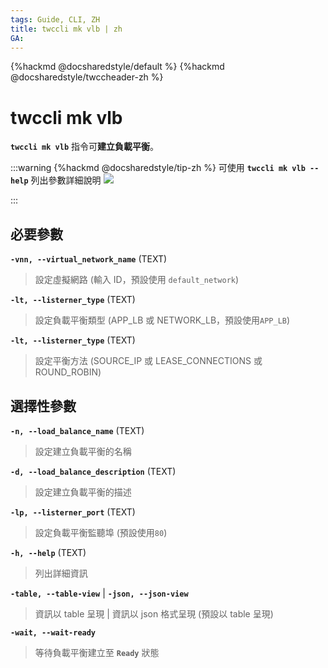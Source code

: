 ```yaml
---
tags: Guide, CLI, ZH
title: twccli mk vlb | zh
GA:
---
```


{%hackmd @docsharedstyle/default %}
{%hackmd @docsharedstyle/twccheader-zh %}

# twccli mk vlb

**`twccli mk vlb`** 指令可**建立負載平衡**。

:::warning
{%hackmd @docsharedstyle/tip-zh %}
可使用 **`twccli mk vlb --help`** 列出參數詳細說明
![](https://cos.twcc.ai/SYS-MANUAL/uploads/upload_e8722efd4369b1e614c2a6ea7578f571.png)

:::


## 必要參數

**`-vnn, --virtual_network_name`** (TEXT)
> 設定虛擬網路 (輸入 ID，預設使用 `default_network`)

**`-lt, --listerner_type`** (TEXT)
> 設定負載平衡類型 (APP_LB 或 NETWORK_LB，預設使用`APP_LB`)

**`-lt, --listerner_type`** (TEXT)
> 設定平衡方法 (SOURCE_IP 或 LEASE_CONNECTIONS 或 ROUND_ROBIN)

## 選擇性參數

**`-n, --load_balance_name`** (TEXT)
> 設定建立負載平衡的名稱

**`-d, --load_balance_description`** (TEXT)
> 設定建立負載平衡的描述

**`-lp, --listerner_port`** (TEXT)
> 設定負載平衡監聽埠 (預設使用`80`)

**`-h, --help`** (TEXT)
> 列出詳細資訊

**`-table, --table-view`** | **`-json, --json-view`**
> 資訊以 table 呈現 | 資訊以 json 格式呈現 (預設以 table 呈現)

**`-wait, --wait-ready`**
> 等待負載平衡建立至 **`Ready`** 狀態